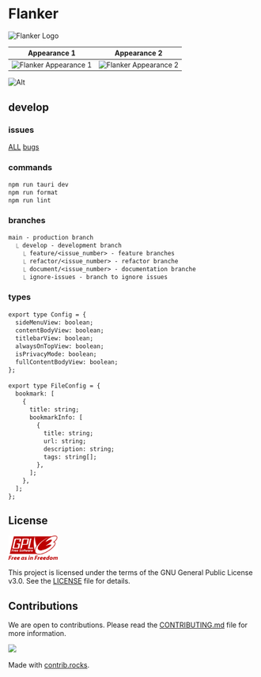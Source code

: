 # Flanker

<img src="https://github.com/Coordinate-Cat/Flanker/blob/develop/src/assets/Flanker_full_logo.svg" alt="Flanker Logo" width="200"/>

|                                   Appearance 1                                   |                                   Appearance 2                                   |
| :------------------------------------------------------------------------------: | :------------------------------------------------------------------------------: |
| <img src="./src/assets/appearance1.png" alt="Flanker Appearance 1" width="400"/> | <img src="./src/assets/appearance2.png" alt="Flanker Appearance 2" width="400"/> |

![Alt](https://repobeats.axiom.co/api/embed/42a25ba8b65843eba3c9852c3be27de59967a4a0.svg "Repobeats analytics image")

## develop

### issues

[ALL](https://github.com/Coordinate-Cat/Flanker/issues)
[bugs](https://github.com/Coordinate-Cat/Flanker/labels/bug)

### commands

```
npm run tauri dev
npm run format
npm run lint
```

### branches

```
main - production branch
  ⎿ develop - development branch
    ⎿ feature/<issue_number> - feature branches
    ⎿ refactor/<issue_number> - refactor branche
    ⎿ document/<issue_number> - documentation branche
    ⎿ ignore-issues - branch to ignore issues
```

### types

```
export type Config = {
  sideMenuView: boolean;
  contentBodyView: boolean;
  titlebarView: boolean;
  alwaysOnTopView: boolean;
  isPrivacyMode: boolean;
  fullContentBodyView: boolean;
};

export type FileConfig = {
  bookmark: [
    {
      title: string;
      bookmarkInfo: [
        {
          title: string;
          url: string;
          description: string;
          tags: string[];
        },
      ];
    },
  ];
};

```

## License

<img src="./src/assets/GPLv3Logo.svg" alt="GPLv3 Logo" width="100"/>

This project is licensed under the terms of the GNU General Public License v3.0. See the [LICENSE](./LICENSE) file for details.

## Contributions

We are open to contributions. Please read the [CONTRIBUTING.md](CONTRIBUTING.md) file for more information.

<a href="https://github.com/Coordinate-Cat/Flanker/graphs/contributors">
  <img src="https://contrib.rocks/image?repo=Coordinate-Cat/Flanker" />
</a>

Made with [contrib.rocks](https://contrib.rocks).
